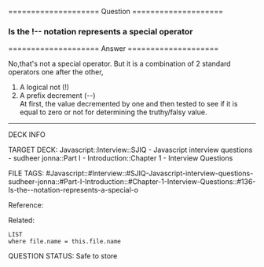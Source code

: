 ==================== Question ====================  

### Is the !-- notation represents a special operator  

==================== Answer ====================  

No,that's not a special operator. But it is a combination of 2 standard
operators one after the other,

1. A logical not (!)
2. A prefix decrement (--)  
   At first, the value decremented by one and then tested to see if it is equal
   to zero or not for determining the truthy/falsy value.

---

DECK INFO

TARGET DECK: Javascript::Interview::SJIQ - Javascript interview questions -
sudheer jonna::Part I - Introduction::Chapter 1 - Interview Questions

FILE TAGS:
#Javascript::#Interview::#SJIQ-Javascript-interview-questions-sudheer-jonna::#Part-I-Introduction::#Chapter-1-Interview-Questions::#136-Is-the--notation-represents-a-special-o

Reference:

Related:

```dataview
LIST
where file.name = this.file.name
```

QUESTION STATUS: Safe to store
